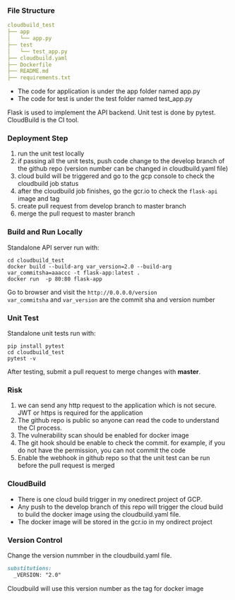 ### File Structure

```yaml
cloudbuild_test
├── app
│   └── app.py
├── test
│   └── test_app.py
├── cloudbuild.yaml
├── Dockerfile
├── README.md
├── requirements.txt
```
- The code for application is under the app folder named app.py
- The code for test is under the test folder named test_app.py

Flask is used to implement the API backend. Unit test is done by pytest. CloudBuild is the CI tool.



### Deployment Step

1. run the unit test locally
2. if passing all the unit tests, push code change to the develop branch of the github repo (version number can be changed in cloudbuild.yaml file)
3. cloud build will be triggered and go to the gcp console to check the cloudbuild job status
4. after the cloudbuild job finishes, go the gcr.io to check the `flask-api` image and tag
5. create pull request from develop branch to master branch
6. merge the pull request to master branch



### Build and Run Locally
Standalone API server run with:

```shell
cd cloudbuild_test
docker build --build-arg var_version=2.0 --build-arg var_commitsha=aaaccc -t flask-app:latest .
docker run  -p 80:80 flask-app
```
Go to browser and visit the `http://0.0.0.0/version`  
`var_commitsha` and `var_version` are the commit sha and version number

### Unit Test
Standalone unit tests run with:

```shell
pip install pytest
cd cloudbuild_test
pytest -v
```
After testing, submit a pull request to merge changes with **master**.

### Risk
1. we can send any http request to the application which is not secure.
JWT or https is required for the application
2. The github repo is public so anyone can read the code to understand the CI process.
3. The vulnerability scan should be enabled for docker image
4. The git hook should be enable to check the commit. for example, if you do not have the permission, you can not commit the code
5. Enable the webhook in github repo so that the unit test can be run before the pull request is merged

### CloudBuild
- There is one cloud build trigger in my onedirect project of GCP.
- Any push to the develop branch of this repo will trigger the cloud build to build the docker image using the cloudbuild.yaml file.
- The docker image will be stored in the gcr.io in my ondirect project

### Version Control
Change the version nummber in the cloudbuild.yaml file.
```markdown
substitutions:
  _VERSION: "2.0"
```
Cloudbuild will use this version number as the tag for docker image